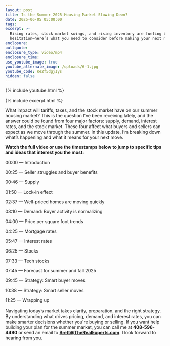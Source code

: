 ```yaml
---
layout: post
title: Is the Summer 2025 Housing Market Slowing Down?
date: 2025-06-05 05:00:00
tags:
excerpt: >-
  Rising rates, stock market swings, and rising inventory are fueling buyer
  hesitation—here’s what you need to consider before making your next move.
enclosure:
pullquote:
enclosure_type: video/mp4
enclosure_time:
use_youtube_image: true
youtube_alternate_image: /uploads/6-1.jpg
youtube_code: Ke2f5dgjIys
hidden: false
---
```

{% include youtube.html %}

{% include excerpt.html %}

What impact will tariffs, taxes, and the stock market have on our summer housing market? This is the question I’ve been receiving lately, and the answer could be found from four major factors: supply, demand, interest rates, and the stock market. These four affect what buyers and sellers can expect as we move through the summer. In this update, I’m breaking down what’s happening and what it means for your next move.

**Watch the full video or use the timestamps below to jump to specific tips and ideas that interest you the most:**

00:00 — Introduction

00:25 — Seller struggles and buyer benefits

00:46 — Supply

01:50 — Lock-in effect

02:37 — Well-priced homes are moving quickly

03:10 — Demand: Buyer activity is normalizing

04:00 — Price per square foot trends

04:25 — Mortgage rates

05:47 — Interest rates

06:25 — Stocks

07:33 — Tech stocks

07:45 — Forecast for summer and fall 2025

09:45 — Strategy: Smart buyer moves

10:38 — Strategy: Smart seller moves

11:25 — Wrapping up<br><br>Navigating today’s market takes clarity, preparation, and the right strategy. By understanding what drives pricing, demand, and interest rates, you can make smarter decisions whether you're buying or selling. If you want help building your plan for the summer market, you can call me at **408-596-4490** or send an email to [**Brett@TheRealExperts.com**](mailto:Brett@TheRealExperts.com). I look forward to hearing from you.